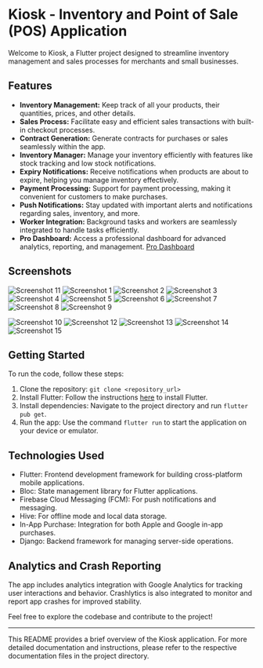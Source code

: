 # Kiosk - Inventory and Point of Sale (POS) Application

Welcome to Kiosk, a Flutter project designed to streamline inventory management and sales processes for merchants and small businesses.

## Features
- **Inventory Management:** Keep track of all your products, their quantities, prices, and other details.
- **Sales Process:** Facilitate easy and efficient sales transactions with built-in checkout processes.
- **Contract Generation:** Generate contracts for purchases or sales seamlessly within the app.
- **Inventory Manager:** Manage your inventory efficiently with features like stock tracking and low stock notifications.
- **Expiry Notifications:** Receive notifications when products are about to expire, helping you manage inventory effectively.
- **Payment Processing:** Support for payment processing, making it convenient for customers to make purchases.
- **Push Notifications:** Stay updated with important alerts and notifications regarding sales, inventory, and more.
- **Worker Integration:** Background tasks and workers are seamlessly integrated to handle tasks efficiently.
- **Pro Dashboard:** Access a professional dashboard for advanced analytics, reporting, and management. [Pro Dashboard](https://kroonkioskpro.web.app/login)

## Screenshots
![Screenshot 11](https://iili.io/JGBSGpe.png)
![Screenshot 1](https://iili.io/JGBSIkX.png)
![Screenshot 2](https://iili.io/JGBSx2I.png)
![Screenshot 3](https://iili.io/JGBSAIs.png)
![Screenshot 4](https://iili.io/JGBSTpn.png)
![Screenshot 5](https://iili.io/JGBS02S.png)
![Screenshot 6](https://iili.io/JGBSVTu.png)
![Screenshot 7](https://iili.io/JGBSYB4.png)
![Screenshot 8](https://iili.io/JGBSaEl.png)
![Screenshot 9](https://iili.io/JGBSEv9.png)

![Screenshot 10](https://iili.io/JGBS1Y7.png)
![Screenshot 12](https://iili.io/JGBUPDu.png)
![Screenshot 13](https://iili.io/JGBULVj.png)
![Screenshot 14](https://iili.io/JGBUQix.png)
![Screenshot 15](https://iili.io/JGBUsob.png)



## Getting Started
To run the code, follow these steps:
1. Clone the repository: `git clone <repository_url>`
2. Install Flutter: Follow the instructions [here](https://flutter.dev/docs/get-started/install) to install Flutter.
3. Install dependencies: Navigate to the project directory and run `flutter pub get`.
4. Run the app: Use the command `flutter run` to start the application on your device or emulator.

## Technologies Used
- Flutter: Frontend development framework for building cross-platform mobile applications.
- Bloc: State management library for Flutter applications.
- Firebase Cloud Messaging (FCM): For push notifications and messaging.
- Hive: For offline mode and local data storage.
- In-App Purchase: Integration for both Apple and Google in-app purchases.
- Django: Backend framework for managing server-side operations.

## Analytics and Crash Reporting
The app includes analytics integration with Google Analytics for tracking user interactions and behavior. Crashlytics is also integrated to monitor and report app crashes for improved stability.

Feel free to explore the codebase and contribute to the project!

---
This README provides a brief overview of the Kiosk application. For more detailed documentation and instructions, please refer to the respective documentation files in the project directory.

